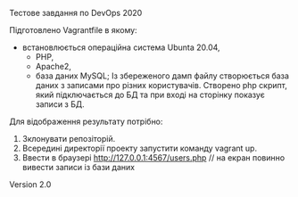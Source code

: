 Тестове завдання по DevOps 2020

Підготовлено Vagrantfile в якому:
  - встановлюється операційна система Ubunta 20.04,
	- PHP,
	- Apache2,
	- база даних MySQL; 
Із збереженого дамп файлу створюється база даних з записами про різних користувачів.
Створено php скрипт, який підключається до БД та при вході на сторінку показує записи з БД.
	
Для відображення результату потрібно:
1. Зклонувати репозіторій.
2. Всередині директорії проекту запустити команду vagrant up.
3. Ввести в браузері http://127.0.0.1:4567/users.php   // на екран повинно вивести записи із бази даних 

Version 2.0
